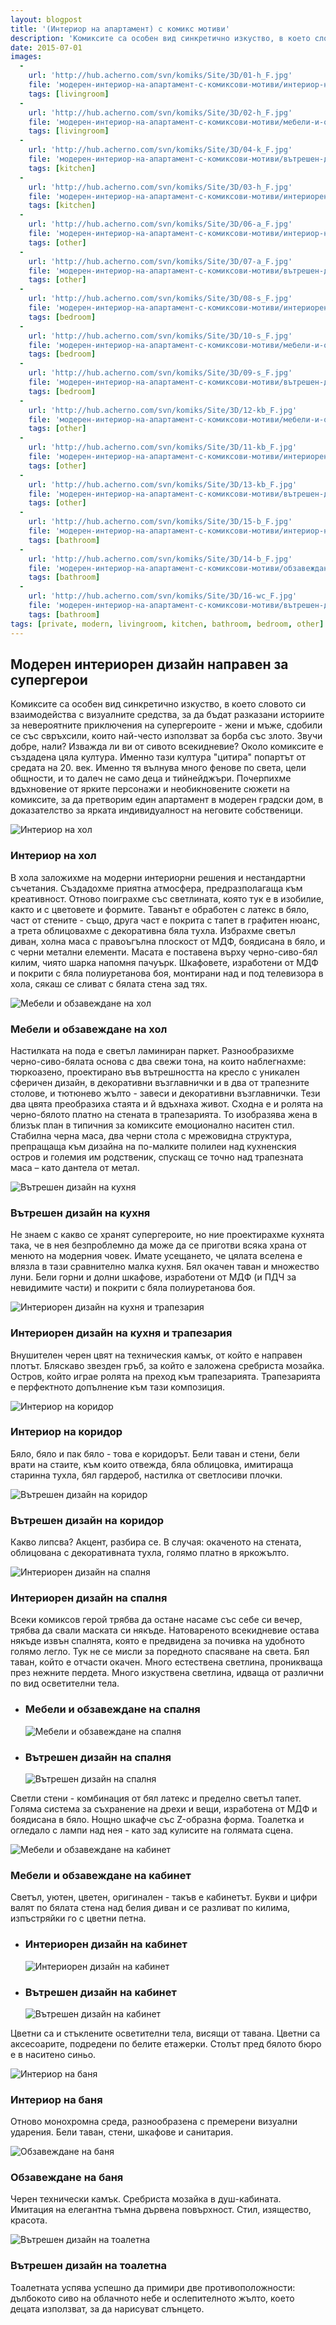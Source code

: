 ```yaml
---
layout: blogpost
title: '(Интериор на апартамент) с комикс мотиви'
description: 'Комиксите са особен вид синкретично изкуство, в което словото си взаимодейства с визуалните средства, за да бъдат разказани историите за невероятните приключения на супергероите - жени и мъже, сдобили се със свръхсили, които най-често използват за борба със злото. Почерпихме вдъхновение от ярките персонажи и необикновените сюжети на комиксите, за да претворим един апартамент в модерен градски дом, в доказателство за ярката индивидуалност на неговите собственици.'
date: 2015-07-01
images:
  -
    url: 'http://hub.acherno.com/svn/komiks/Site/3D/01-h_F.jpg'
    file: 'модерен-интериор-на-апартамент-с-комиксови-мотиви/интериор-на-хол.jpg'
    tags: [livingroom]
  -
    url: 'http://hub.acherno.com/svn/komiks/Site/3D/02-h_F.jpg'
    file: 'модерен-интериор-на-апартамент-с-комиксови-мотиви/мебели-и-обзавеждане-на-хол.jpg'
    tags: [livingroom]
  -
    url: 'http://hub.acherno.com/svn/komiks/Site/3D/04-k_F.jpg'
    file: 'модерен-интериор-на-апартамент-с-комиксови-мотиви/вътрешен-дизайн-на-кухня.jpg'
    tags: [kitchen]
  -
    url: 'http://hub.acherno.com/svn/komiks/Site/3D/03-h_F.jpg'
    file: 'модерен-интериор-на-апартамент-с-комиксови-мотиви/интериорен-дизайн-на-кухня-и-трапезария.jpg'
    tags: [kitchen]
  -
    url: 'http://hub.acherno.com/svn/komiks/Site/3D/06-a_F.jpg'
    file: 'модерен-интериор-на-апартамент-с-комиксови-мотиви/интериор-на-коридор.jpg'
    tags: [other]
  -
    url: 'http://hub.acherno.com/svn/komiks/Site/3D/07-a_F.jpg'
    file: 'модерен-интериор-на-апартамент-с-комиксови-мотиви/вътрешен-дизайн-на-коридор.jpg'
    tags: [other]
  -
    url: 'http://hub.acherno.com/svn/komiks/Site/3D/08-s_F.jpg'
    file: 'модерен-интериор-на-апартамент-с-комиксови-мотиви/интериорен-дизайн-на-спалня.jpg'
    tags: [bedroom]
  -
    url: 'http://hub.acherno.com/svn/komiks/Site/3D/10-s_F.jpg'
    file: 'модерен-интериор-на-апартамент-с-комиксови-мотиви/мебели-и-обзавеждане-на-спалня.jpg'
    tags: [bedroom]
  -
    url: 'http://hub.acherno.com/svn/komiks/Site/3D/09-s_F.jpg'
    file: 'модерен-интериор-на-апартамент-с-комиксови-мотиви/вътрешен-дизайн-на-спалня.jpg'
    tags: [bedroom]
  -
    url: 'http://hub.acherno.com/svn/komiks/Site/3D/12-kb_F.jpg'
    file: 'модерен-интериор-на-апартамент-с-комиксови-мотиви/мебели-и-обзавеждане-на-кабинет.jpg'
    tags: [other]
  -
    url: 'http://hub.acherno.com/svn/komiks/Site/3D/11-kb_F.jpg'
    file: 'модерен-интериор-на-апартамент-с-комиксови-мотиви/интериорен-дизайн-на-кабинет.jpg'
    tags: [other]
  -
    url: 'http://hub.acherno.com/svn/komiks/Site/3D/13-kb_F.jpg'
    file: 'модерен-интериор-на-апартамент-с-комиксови-мотиви/вътрешен-дизайн-на-кабинет.jpg'
    tags: [other]
  -
    url: 'http://hub.acherno.com/svn/komiks/Site/3D/15-b_F.jpg'
    file: 'модерен-интериор-на-апартамент-с-комиксови-мотиви/интериор-на-баня.jpg'
    tags: [bathroom]
  -
    url: 'http://hub.acherno.com/svn/komiks/Site/3D/14-b_F.jpg'
    file: 'модерен-интериор-на-апартамент-с-комиксови-мотиви/обзавеждане-на-баня.jpg'
    tags: [bathroom]
  -
    url: 'http://hub.acherno.com/svn/komiks/Site/3D/16-wc_F.jpg'
    file: 'модерен-интериор-на-апартамент-с-комиксови-мотиви/вътрешен-дизайн-на-тоалетна.jpg'
    tags: [bathroom]
tags: [private, modern, livingroom, kitchen, bathroom, bedroom, other]
---
```

## **Модерен интериорен дизайн** направен за супергерои
Комиксите са особен вид синкретично изкуство, в което словото си взаимодейства с визуалните средства, за да бъдат разказани историите за невероятните приключения на супергероите - жени и мъже, сдобили се със свръхсили, които най-често използват за борба със злото. Звучи добре, нали? Изважда ли ви от сивото всекидневие? Около комиксите е създадена цяла култура. Именно тази култура "цитира" попартът от средата на 20. век. Именно тя вълнува много фенове по света, цели общности, и то далеч не само деца и тийнейджъри. Почерпихме вдъхновение от ярките персонажи и необикновените сюжети на комиксите, за да претворим един апартамент в модерен градски дом, в доказателство за ярката индивидуалност на неговите собственици.

![Интериор на хол](модерен-интериор-на-апартамент-с-комиксови-мотиви/интериор-на-хол.jpg)
### Интериор на **хол**

В хола заложихме на модерни интериорни решения и нестандартни съчетания. Създадохме приятна атмосфера, предразполагаща към креативност. Отново поиграхме със светлината, която тук е в изобилие, както и с цветовете и формите. Таванът е обработен с латекс в бяло, част от стените - също, друга част е покрита с тапет в графитен нюанс, а трета облицовахме с декоративна бяла тухла. Избрахме светъл диван, холна маса с правоъгълна плоскост от МДФ, боядисана в бяло, и с черни метални елементи. Масата е поставена върху черно-сиво-бял килим, чиято шарка напомня пачуърк. Шкафовете, изработени от МДФ и покрити с бяла полиуретанова боя, монтирани над и под телевизора в хола, сякаш се сливат с бялата стена зад тях. 

![Мебели и обзавеждане на хол](модерен-интериор-на-апартамент-с-комиксови-мотиви/мебели-и-обзавеждане-на-хол.jpg)
### Мебели и обзавеждане на **хол**

Настилката на пода е светъл ламиниран паркет. Разнообразихме черно-сиво-бялата основа с два свежи тона, на които наблегнахме: тюркоазено, проектирано във вътрешността на кресло с уникален сферичен дизайн, в декоративни възглавнички и в два от трапезните столове, и тютюнево жълто - завеси и декоративни възглавнички. Тези два цвята преобразиха стаята и й вдъхнаха живот. Сходна е и ролята на черно-бялото платно на стената в трапезарията. То изобразява жена в близък план в типичния за комиксите емоционално наситен стил. Стабилна черна маса, два черни стола с мрежовидна структура, препращаща към дизайна на по-малките полилеи над кухненския остров и големия им родственик, спускащ се точно над трапезната маса – като дантела от метал.

![Вътрешен дизайн на кухня](модерен-интериор-на-апартамент-с-комиксови-мотиви/вътрешен-дизайн-на-кухня.jpg)
### Вътрешен дизайн на **кухня**

Не знаем с какво се хранят супергероите, но ние проектирахме кухнята така, че в нея безпроблемно да може да се приготви всяка храна от менюто на модерния човек. Имате усещането, че цялата вселена е влязла в тази сравнително малка кухня. Бял окачен таван и множество луни. Бели горни и долни шкафове, изработени от МДФ (и ПДЧ за невидимите части) и покрити с бяла полиуретанова боя. 

![Интериорен дизайн на кухня и трапезария](модерен-интериор-на-апартамент-с-комиксови-мотиви/интериорен-дизайн-на-кухня-и-трапезария.jpg)
### Интериорен дизайн на **кухня и трапезария**

Внушителен черен цвят на техническия камък, от който е направен плотът. Бляскаво звезден гръб, за който е заложена сребриста мозайка. Остров, който играе ролята на преход към трапезарията. Трапезарията е перфектното допълнение към тази композиция. 

![Интериор на коридор](модерен-интериор-на-апартамент-с-комиксови-мотиви/интериор-на-коридор.jpg)
### Интериор на **коридор**

Бяло, бяло и пак бяло - това е коридорът. Бели таван и стени, бели врати на стаите, към които отвежда, бяла облицовка, имитираща старинна тухла, бял гардероб, настилка от светлосиви плочки.

![Вътрешен дизайн на коридор](модерен-интериор-на-апартамент-с-комиксови-мотиви/вътрешен-дизайн-на-коридор.jpg)
### Вътрешен дизайн на **коридор**

Какво липсва? Акцент, разбира се. В случая: окаченото на стената, облицована с декоративната тухла, голямо платно в яркожълто.

![Интериорен дизайн на спалня](модерен-интериор-на-апартамент-с-комиксови-мотиви/интериорен-дизайн-на-спалня.jpg)
### Интериорен дизайн на **спалня**

Всеки комиксов герой трябва да остане насаме със себе си вечер, трябва да свали маската си някъде. Натовареното всекидневие остава някъде извън спалнята, която е предвидена за почивка на удобното голямо легло. Тук не се мисли за поредното спасяване на света. Бял таван, който е отчасти окачен. Много естествена светлина, проникваща през нежните пердета. Много изкуствена светлина, идваща от различни по вид осветителни тела.

-   ### Мебели и обзавеждане на **спалня**
    ![Мебели и обзавеждане на спалня](модерен-интериор-на-апартамент-с-комиксови-мотиви/мебели-и-обзавеждане-на-спалня.jpg)
-   ### Вътрешен дизайн на **спалня**
    ![Вътрешен дизайн на спалня](модерен-интериор-на-апартамент-с-комиксови-мотиви/вътрешен-дизайн-на-спалня.jpg)

Светли стени - комбинация от бял латекс и пределно светъл тапет. Голяма система за съхранение на дрехи и вещи, изработена от МДФ и боядисана в бяло. Нощно шкафче със Z-образна форма. Тоалетка и огледало с лампи над нея - като зад кулисите на голямата сцена.        

![Мебели и обзавеждане на кабинет](модерен-интериор-на-апартамент-с-комиксови-мотиви/мебели-и-обзавеждане-на-кабинет.jpg)
### Мебели и обзавеждане на **кабинет**

Светъл, уютен, цветен, оригинален - такъв е кабинетът. Букви и цифри валят по бялата стена над белия диван и се разливат по килима, изпъстряйки го с цветни петна. 

-   ### Интериорен дизайн на **кабинет**
    ![Интериорен дизайн на кабинет](модерен-интериор-на-апартамент-с-комиксови-мотиви/интериорен-дизайн-на-кабинет.jpg)
-   ### Вътрешен дизайн на **кабинет**
    ![Вътрешен дизайн на кабинет](модерен-интериор-на-апартамент-с-комиксови-мотиви/вътрешен-дизайн-на-кабинет.jpg)

Цветни са и стъклените осветителни тела, висящи от тавана. Цветни са аксесоарите, подредени по белите етажерки. Столът пред бялото бюро е в наситено синьо.

![Интериор на баня](модерен-интериор-на-апартамент-с-комиксови-мотиви/интериор-на-баня.jpg)
### Интериор на **баня**

Отново монохромна среда, разнообразена с премерени визуални ударения. Бели таван, стени, шкафове и санитария.

![Обзавеждане на баня](модерен-интериор-на-апартамент-с-комиксови-мотиви/обзавеждане-на-баня.jpg)
### Обзавеждане на **баня**

Черен технически камък. Сребриста мозайка в душ-кабината. Имитация на елегантна тъмна дървена повърхност. Стил, изящество, красота.

![Вътрешен дизайн на тоалетна](модерен-интериор-на-апартамент-с-комиксови-мотиви/вътрешен-дизайн-на-тоалетна.jpg)
### Вътрешен дизайн на **тоалетна**

Тоалетната успява успешно да примири две противоположности: дълбокото сиво на облачното небе и ослепителното жълто, което децата използват, за да нарисуват слънцето.